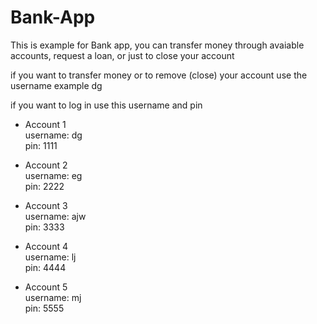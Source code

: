 # Bank-App

This is example for Bank app, you can transfer money through avaiable accounts, request a loan, or just to close your account

if you want to transfer money or to remove (close) your account use the username example dg

if you want to log in use this username and pin

- Account 1 <br>
username: dg <br>
pin: 1111

- Account 2 <br>
username: eg <br>
pin: 2222

- Account 3 <br>
username: ajw <br>
pin: 3333

- Account 4 <br>
username: lj <br>
pin: 4444

- Account 5 <br>
username: mj <br>
pin: 5555
